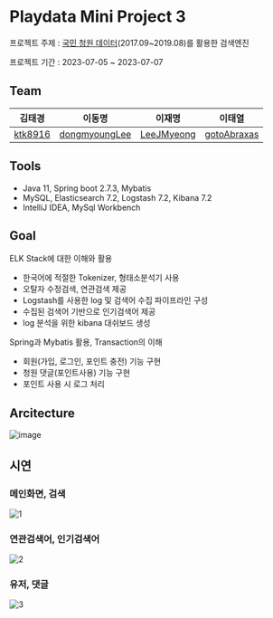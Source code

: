 # Playdata Mini Project 3

프로젝트 주제 : [국민 청원 데이터](https://github.com/lovit/petitions_archive)(2017.09~2019.08)를 활용한 검색엔진  
  
프로젝트 기간 : 2023-07-05 ~ 2023-07-07 

## Team

|김태경|이동명|이재명|이태열|
|:---:|:---:|:---:|:---:|
|[ktk8916](https://github.com/ktk8916)|[dongmyoungLee](https://github.com/dongmyoungLee)|[LeeJMyeong](https://github.com/LeeJMyeong)|[gotoAbraxas](https://github.com/gotoAbraxas)|


## Tools
- Java 11, Spring boot 2.7.3, Mybatis
- MySQL, Elasticsearch 7.2, Logstash 7.2, Kibana 7.2 
- IntelliJ IDEA, MySql Workbench

## Goal

ELK Stack에 대한 이해와 활용
   - 한국어에 적절한 Tokenizer, 형태소분석기 사용
   - 오탈자 수정검색, 연관검색 제공
   - Logstash를 사용한 log 및 검색어 수집 파이프라인 구성
   - 수집된 검색어 기반으로 인기검색어 제공
   - log 분석을 위한 kibana 대쉬보드 생성

Spring과 Mybatis 활용, Transaction의 이해
  - 회원(가입, 로그인, 포인트 충전) 기능 구현
  - 청원 댓글(포인트사용) 기능 구현
  - 포인트 사용 시 로그 처리

## Arcitecture

![image](https://github.com/ktk8916/elk-study/assets/71807768/e6fb214a-eba9-4eff-851f-5ab12f5eb4eb)

## 시연

### 메인화면, 검색
![1](https://github.com/ktk8916/elk-study/assets/71807768/c3ffdb29-596f-4b84-bfb9-bbd0a58948ef)

### 연관검색어, 인기검색어
![2](https://github.com/ktk8916/elk-study/assets/71807768/8a644bc2-b069-434d-8e41-e7a8693e4840)

### 유저, 댓글
![3](https://github.com/ktk8916/elk-study/assets/71807768/5da771a7-9c6c-48e0-a4f1-5e3cbeb7ed2a)
